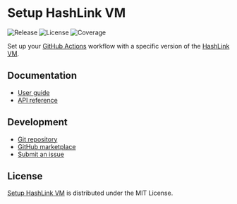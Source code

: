 # Setup HashLink VM
![Release](https://flat.badgen.net/badge/action/v1.2.1/blue) ![License](https://flat.badgen.net/badge/license/MIT/blue) ![Coverage](https://flat.badgen.net/coveralls/c/bitbucket/cedx/setup-hashlink)

Set up your [GitHub Actions](https://docs.github.com/en/actions) workflow with a specific version of the [HashLink VM](https://hashlink.haxe.org).

## Documentation
- [User guide](https://bitbucket.org/cedx/setup-hashlink/wiki)
- [API reference](https://cedx.github.io/setup-hashlink)

## Development
- [Git repository](https://bitbucket.org/cedx/setup-hashlink)
- [GitHub marketplace](https://github.com/marketplace/actions/setup-hashlink-vm)
- [Submit an issue](https://bitbucket.org/cedx/setup-hashlink/issues)

## License
[Setup HashLink VM](https://bitbucket.org/cedx/setup-hashlink) is distributed under the MIT License.

